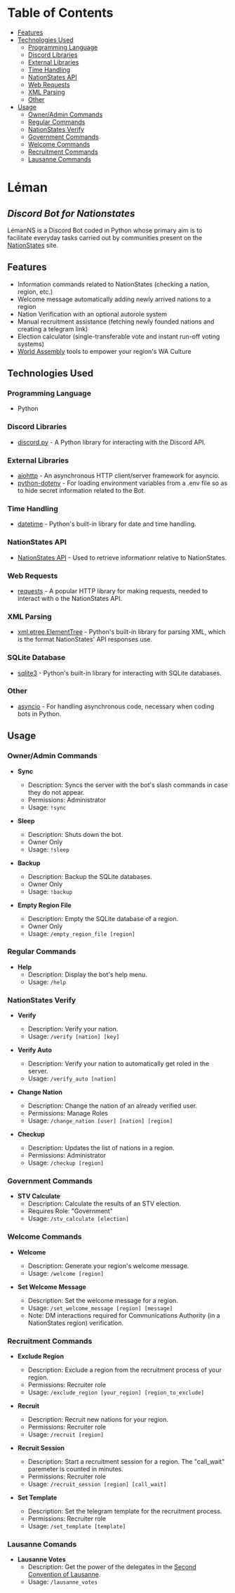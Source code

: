 # Table of Contents

- [Features](#features)
- [Technologies Used](#technologies-used)
  - [Programming Language](#programming-language)
  - [Discord Libraries](#discord-libraries)
  - [External Libraries](#external-libraries)
  - [Time Handling](#time-handling)
  - [NationStates API](#nationstates-api)
  - [Web Requests](#web-requests)
  - [XML Parsing](#xml-parsing)
  - [Other](#other)
- [Usage](#usage)
  - [Owner/Admin Commands](#owneradmin-commands)
  - [Regular Commands](#regular-commands)
  - [NationStates Verify](#nationstates-verify)
  - [Government Commands](#government-commands)
  - [Welcome Commands](#welcome-commands)
  - [Recruitment Commands](#recruitment-commands)
  - [Lausanne Commands](#lausanne-commands)

# Léman
## _Discord Bot for Nationstates_

LémanNS is a Discord Bot coded in Python whose primary aim is to facilitate everyday tasks carried out by communities present on the [NationStates](https://www.nationstates.net) site.

## Features

- Information commands related to NationStates (checking a nation, region, etc.)
- Welcome message automatically adding newly arrived nations to a region
- Nation Verification with an optional autorole system
- Manual recruitment assistance (fetching newly founded nations and creating a telegram link)
- Election calculator (single-transferable vote and instant run-off voting systems)
- [World Assembly](https://www.nationstates.net/page=un) tools to empower your region's WA Culture

## Technologies Used

### Programming Language
- Python

### Discord Libraries
- [discord.py](https://discordpy.readthedocs.io/) - A Python library for interacting with the Discord API.

### External Libraries
- [aiohttp](https://docs.aiohttp.org/) - An asynchronous HTTP client/server framework for asyncio.
- [python-dotenv](https://github.com/theskumar/python-dotenv) - For loading environment variables from a .env file so as to hide secret information related to the Bot.

### Time Handling
- [datetime](https://docs.python.org/3/library/datetime.html) - Python's built-in library for date and time handling.

### NationStates API
- [NationStates API](https://www.nationstates.net/pages/api.html) - Used to retrieve informationr relative to NationStates.

### Web Requests
- [requests](https://docs.python-requests.org/) - A popular HTTP library for making requests, needed to interact with o the NationStates API.

### XML Parsing
- [xml.etree.ElementTree](https://docs.python.org/3/library/xml.etree.elementtree.html) - Python's built-in library for parsing XML, which is the format NationStates' API responses use.

### SQLite Database
- [sqlite3](https://docs.python.org/3/library/sqlite3.html) - Python's built-in library for interacting with SQLite databases.

### Other
- [asyncio](https://docs.python.org/3/library/asyncio.html) - For handling asynchronous code, necessary when coding bots in Python.

## Usage

### Owner/Admin Commands

- **Sync**
  - Description: Syncs the server with the bot's slash commands in case they do not appear.
  - Permissions: Administrator
  - Usage: `!sync`

- **Sleep**
  - Description: Shuts down the bot.
  - Owner Only
  - Usage: `!sleep`

- **Backup**
  - Description: Backup the SQLite databases.
  - Owner Only
  - Usage: `!backup`

- **Empty Region File**
  - Description: Empty the SQLite database of a region.
  - Owner Only
  - Usage: `/empty_region_file [region]`

### Regular Commands

- **Help**
  - Description: Display the bot's help menu.
  - Usage: `/help`

### NationStates Verify

- **Verify**
  - Description: Verify your nation.
  - Usage: `/verify [nation] [key]`

- **Verify Auto**
  - Description: Verify your nation to automatically get roled in the server.
  - Usage: `/verify_auto [nation]`

- **Change Nation**
  - Description: Change the nation of an already verified user.
  - Permissions: Manage Roles
  - Usage: `/change_nation [user] [nation] [region]`

- **Checkup**
  - Description: Updates the list of nations in a region.
  - Permissions: Administrator
  - Usage: `/checkup [region]`

### Government Commands

- **STV Calculate**
  - Description: Calculate the results of an STV election.
  - Requires Role: "Government"
  - Usage: `/stv_calculate [election]`

### Welcome Commands

- **Welcome**
  - Description: Generate your region's welcome message.
  - Usage: `/welcome [region]`

- **Set Welcome Message**
  - Description: Set the welcome message for a region.
  - Usage: `/set_welcome_message [region] [message]`
  - Note: DM interactions required for Communications Authority (in a NationStates region) verification.

### Recruitment Commands

- **Exclude Region**
  - Description: Exclude a region from the recruitment process of your region.
  - Permissions: Recruiter role
  - Usage: `/exclude_region [your_region] [region_to_exclude]`

- **Recruit**
  - Description: Recruit new nations for your region.
  - Permissions: Recruiter role
  - Usage: `/recruit [region]`

- **Recruit Session**
  - Description: Start a recruitment session for a region. The "call_wait" paremeter is counted in minutes.
  - Permissions: Recruiter role
  - Usage: `/recruit_session [region] [call_wait]`

- **Set Template**
  - Description: Set the telegram template for the recruitment process.
  - Permissions: Recruiter role
  - Usage: `/set_template [template]`

### Lausanne Comands

- **Lausanne Votes**
  - Description: Get the power of the delegates in the [Second Convention of Lausanne](https://forum.theeastpacific.com/t/the-second-convention-of-lausanne/16883).
  - Usage: `/lausanne_votes`
